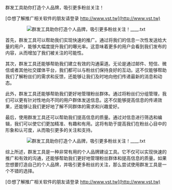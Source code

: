 群发工具助你打造个人品牌，吸引更多粉丝关注！

[😍想了解推广相关软件的朋友请登录 http://www.vst.tw](http://www.vst.tw)

 <center><img src="https://vst.tw/MP4/tuiguang/png/4.png" alt="群发工具助你打造个人品牌，吸引更多粉丝关注！____.txt"></center>

首先，群发工具可以帮助我们实现快速的推广。通过将我们的信息一次性发送给大量的用户，能够大幅度提升我们的曝光率。这意味着更多的用户会看到我们发布的内容，从而增加了我们被关注的可能性。

其次，群发工具还能够帮助我们建立有效的沟通渠道。无论是通过邮件、短信、微信或者其他社交媒体平台，我们都可以与粉丝们保持良好的互动。这不仅能够帮助我们了解粉丝们的需求和反馈，还能够让我们及时地向他们传递最新的消息和动态。

此外，群发工具还能够帮助我们更好地管理粉丝群体。通过将粉丝们分组管理，我们可以更有针对性地向不同的用户群体发送信息。这不仅能够提高信息的传递效果，还能够让我们更好地了解不同群体的需求和兴趣爱好。

最后，使用群发工具还可以帮助我们提高信息的质量。通过对信息进行筛选和编辑，我们可以使它们更加精准、有趣和有用。这将有助于提高我们在粉丝心目中的形象和认可度，从而吸引更多的关注和支持。

 <center><img src="https://vst.tw/MP4/tuiguang/png/8.png" alt="群发工具助你打造个人品牌，吸引更多粉丝关注！____.txt"></center>

综上所述，群发工具是一种非常有用的个人品牌建设工具。它不仅可以实现快速的推广和有效的沟通，还能够帮助我们更好地管理粉丝群体和提高信息的质量。如果您想要打造自己的个人品牌，并吸引更多粉丝的关注，那么尝试使用群发工具是一个不错的选择。

[😍想了解推广相关软件的朋友请登录 http://www.vst.tw](http://www.vst.tw)




